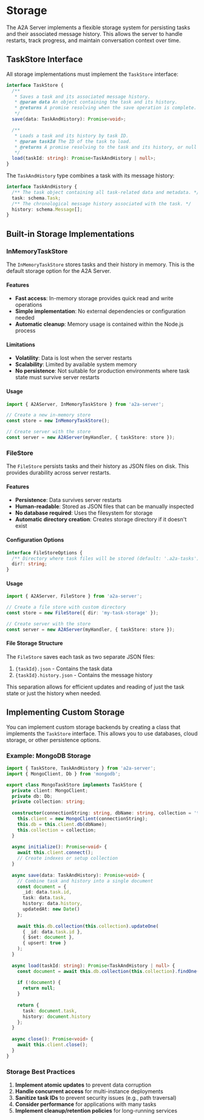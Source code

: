 # Storage

The A2A Server implements a flexible storage system for persisting tasks and their associated message history. This allows the server to handle restarts, track progress, and maintain conversation context over time.

## TaskStore Interface

All storage implementations must implement the `TaskStore` interface:

```typescript
interface TaskStore {
  /**
   * Saves a task and its associated message history.
   * @param data An object containing the task and its history.
   * @returns A promise resolving when the save operation is complete.
   */
  save(data: TaskAndHistory): Promise<void>;

  /**
   * Loads a task and its history by task ID.
   * @param taskId The ID of the task to load.
   * @returns A promise resolving to the task and its history, or null if not found.
   */
  load(taskId: string): Promise<TaskAndHistory | null>;
}
```

The `TaskAndHistory` type combines a task with its message history:

```typescript
interface TaskAndHistory {
  /** The task object containing all task-related data and metadata. */
  task: schema.Task;
  /** The chronological message history associated with the task. */
  history: schema.Message[];
}
```

## Built-in Storage Implementations

### InMemoryTaskStore

The `InMemoryTaskStore` stores tasks and their history in memory. This is the default storage option for the A2A Server.

#### Features

- **Fast access**: In-memory storage provides quick read and write operations
- **Simple implementation**: No external dependencies or configuration needed
- **Automatic cleanup**: Memory usage is contained within the Node.js process

#### Limitations

- **Volatility**: Data is lost when the server restarts
- **Scalability**: Limited by available system memory
- **No persistence**: Not suitable for production environments where task state must survive server restarts

#### Usage

```typescript
import { A2AServer, InMemoryTaskStore } from 'a2a-server';

// Create a new in-memory store
const store = new InMemoryTaskStore();

// Create server with the store
const server = new A2AServer(myHandler, { taskStore: store });
```

### FileStore

The `FileStore` persists tasks and their history as JSON files on disk. This provides durability across server restarts.

#### Features

- **Persistence**: Data survives server restarts
- **Human-readable**: Stored as JSON files that can be manually inspected
- **No database required**: Uses the filesystem for storage
- **Automatic directory creation**: Creates storage directory if it doesn't exist

#### Configuration Options

```typescript
interface FileStoreOptions {
  /** Directory where task files will be stored (default: '.a2a-tasks') */
  dir?: string;
}
```

#### Usage

```typescript
import { A2AServer, FileStore } from 'a2a-server';

// Create a file store with custom directory
const store = new FileStore({ dir: 'my-task-storage' });

// Create server with the store
const server = new A2AServer(myHandler, { taskStore: store });
```

#### File Storage Structure

The `FileStore` saves each task as two separate JSON files:
1. `{taskId}.json` - Contains the task data
2. `{taskId}.history.json` - Contains the message history

This separation allows for efficient updates and reading of just the task state or just the history when needed.

## Implementing Custom Storage

You can implement custom storage backends by creating a class that implements the `TaskStore` interface. This allows you to use databases, cloud storage, or other persistence options.

### Example: MongoDB Storage

```typescript
import { TaskStore, TaskAndHistory } from 'a2a-server';
import { MongoClient, Db } from 'mongodb';

export class MongoTaskStore implements TaskStore {
  private client: MongoClient;
  private db: Db;
  private collection: string;
  
  constructor(connectionString: string, dbName: string, collection = 'tasks') {
    this.client = new MongoClient(connectionString);
    this.db = this.client.db(dbName);
    this.collection = collection;
  }
  
  async initialize(): Promise<void> {
    await this.client.connect();
    // Create indexes or setup collection
  }
  
  async save(data: TaskAndHistory): Promise<void> {
    // Combine task and history into a single document
    const document = {
      _id: data.task.id,
      task: data.task,
      history: data.history,
      updatedAt: new Date()
    };
    
    await this.db.collection(this.collection).updateOne(
      { _id: data.task.id },
      { $set: document },
      { upsert: true }
    );
  }
  
  async load(taskId: string): Promise<TaskAndHistory | null> {
    const document = await this.db.collection(this.collection).findOne({ _id: taskId });
    
    if (!document) {
      return null;
    }
    
    return {
      task: document.task,
      history: document.history
    };
  }
  
  async close(): Promise<void> {
    await this.client.close();
  }
}
```

### Storage Best Practices

1. **Implement atomic updates** to prevent data corruption
2. **Handle concurrent access** for multi-instance deployments
3. **Sanitize task IDs** to prevent security issues (e.g., path traversal)
4. **Consider performance** for applications with many tasks
5. **Implement cleanup/retention policies** for long-running services 